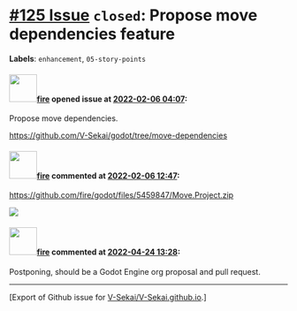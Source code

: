 # [\#125 Issue](https://github.com/V-Sekai/V-Sekai.github.io/issues/125) `closed`: Propose move dependencies feature
**Labels**: `enhancement`, `05-story-points`


#### <img src="https://avatars.githubusercontent.com/u/32321?u=c2e06a3d2b49a467aa907e54aa259516440267cc&v=4" width="50">[fire](https://github.com/fire) opened issue at [2022-02-06 04:07](https://github.com/V-Sekai/V-Sekai.github.io/issues/125):

Propose move dependencies.

https://github.com/V-Sekai/godot/tree/move-dependencies

#### <img src="https://avatars.githubusercontent.com/u/32321?u=c2e06a3d2b49a467aa907e54aa259516440267cc&v=4" width="50">[fire](https://github.com/fire) commented at [2022-02-06 12:47](https://github.com/V-Sekai/V-Sekai.github.io/issues/125#issuecomment-1030826030):

https://github.com/fire/godot/files/5459847/Move.Project.zip

![](https://user-images.githubusercontent.com/32321/97600574-6eea4d00-19c6-11eb-8b30-e00132dc4915.png)

#### <img src="https://avatars.githubusercontent.com/u/32321?u=c2e06a3d2b49a467aa907e54aa259516440267cc&v=4" width="50">[fire](https://github.com/fire) commented at [2022-04-24 13:28](https://github.com/V-Sekai/V-Sekai.github.io/issues/125#issuecomment-1107842309):

Postponing, should be a Godot Engine org proposal and pull request.


-------------------------------------------------------------------------------



[Export of Github issue for [V-Sekai/V-Sekai.github.io](https://github.com/V-Sekai/V-Sekai.github.io).]
